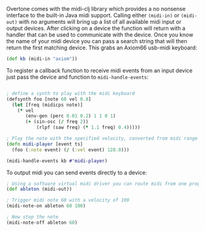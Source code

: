 Overtone comes with the midi-clj library which provides a no nonsense interface to the built-in Java midi support.  Calling either `(midi-in)` or `(midi-out)` with no arguments will bring up a list of all available midi input or output devices.  After clicking on a device the function will return with a handler that can be used to communicate with the device.  Once you know the name of your midi device you can pass a search string that will then return the first matching device.  This grabs an Axiom66 usb-midi keyboard:

```clj
(def kb (midi-in "axiom"))
```

To register a callback function to receive midi events from an input device just pass the device and function to `midi-handle-events`:

```clj

; define a synth to play with the midi keyboard
(defsynth foo [note 60 vel 0.8]
  (let [freq (midicps note)]
    (* vel
       (env-gen (perc 0.01 0.2) 1 1 0 1)
       (+ (sin-osc (/ freq 2))
           (rlpf (saw freq) (* 1.1 freq) 0.4)))))

; Play the note with the specified velocity, converted from midi range to synth range (0-128 => 0-1.0)
(defn midi-player [event ts]
  (foo (:note event) (/ (:vel event) 128.0)))

(midi-handle-events kb #'midi-player)
```

To output midi you can send events directly to a device:

```clj
; Using a software virtual midi driver you can route midi from one program to another
(def ableton (midi-out))

; Trigger midi note 60 with a velocity of 100
(midi-note-on ableton 60 100)

; Now stop the note
(midi-note-off ableton 60)


